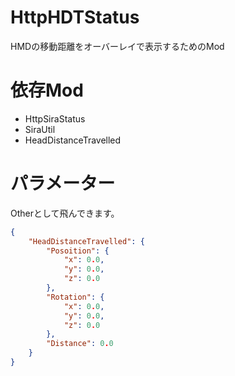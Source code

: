 # HttpHDTStatus
HMDの移動距離をオーバーレイで表示するためのMod
# 依存Mod
- HttpSiraStatus
- SiraUtil
- HeadDistanceTravelled
# パラメーター
Otherとして飛んできます。
```json
{
    "HeadDistanceTravelled": {
        "Posoition": {
            "x": 0.0,
            "y": 0.0,
            "z": 0.0
        },
        "Rotation": {
            "x": 0.0,
            "y": 0.0,
            "z": 0.0
        },
        "Distance": 0.0
    }
}
```
